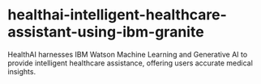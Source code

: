 # healthai-intelligent-healthcare-assistant-using-ibm-granite
HealthAI harnesses IBM Watson Machine Learning and Generative AI to provide intelligent healthcare assistance, offering users accurate medical insights.
